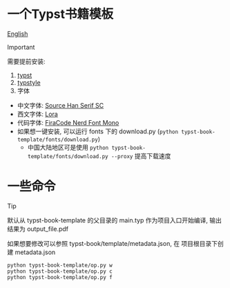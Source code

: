 # 一个Typst书籍模板
[English](./README.md)
> [!IMPORTANT]
> 需要提前安装:
> 1. [typst](https://github.com/typst/typst)
> 2. [typstyle](https://github.com/Enter-tainer/typstyle)
> 3. 字体
>   - 中文字体: [Source Han Serif SC](https://github.com/adobe-fonts/source-han-serif)
>   - 西文字体: [Lora](https://github.com/cyrealtype/Lora-Cyrillic)
>   - 代码字体: [FiraCode Nerd Font Mono](https://github.com/tonsky/FiraCode)
>   - 如果想一键安装, 可以运行 fonts 下的 download.py (`python typst-book-template/fonts/download.py`)
>       - 中国大陆地区可是使用 `python typst-book-template/fonts/download.py --proxy` 提高下载速度


# 一些命令
> [!Tip]
> 默认从 typst-book-template 的父目录的 main.typ 作为项目入口开始编译, 输出结果为 output_file.pdf
> 
> 如果想要修改可以参照 typst-book/template/metadata.json, 在 项目根目录下创建 metadata.json


```shell
python typst-book-template/op.py w
python typst-book-template/op.py c
python typst-book-template/op.py f
```